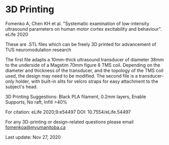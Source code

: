 # 3D Printing
Fomenko A, Chen KH et al. "Systematic examination of low-intensity ultrasound parameters on human motor cortex excitability and behaviour". eLife 2020

These are .STL files which can be freely 3D printed for advancement of TUS neuromodulation research

The first file adapts a 10mm-thick ultrasound transducer of diameter 38mm to the underside of a Magstim 70mm figure 8 TMS coil.
Depending on the diameter and thickness of the transducer, and the topology of the TMS coil used, the design may need to be modified.
The second file is a transducer-only holder, with built-in slits for velcro straps for easy attachment to the subject's head.

3D Printing Suggestions: Black PLA filament, 0.2mm layers, Enable Supports, No raft, Infill >40%

For citation: eLife 2020;9:e54497  DOI: 10.7554/eLife.54497

For any 3D-printing or design-related questions please email fomenkoa@myumanitoba.ca

Last update: Nov 27, 2020
